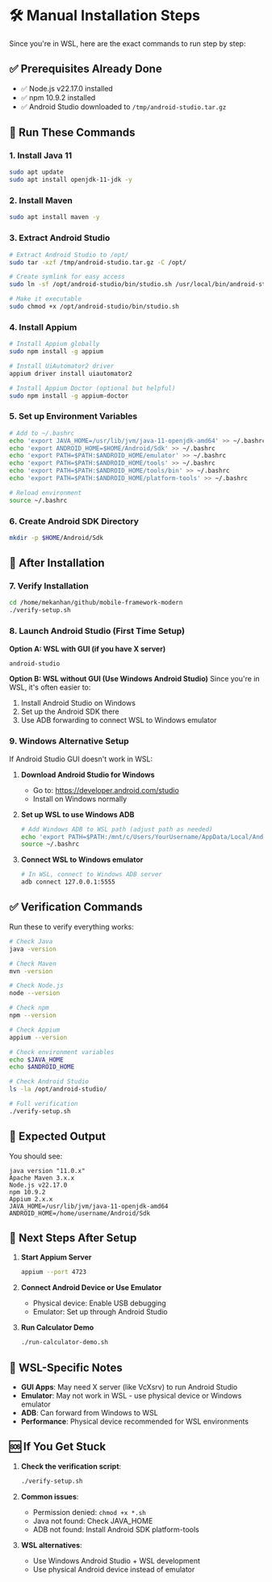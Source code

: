 # 🛠️ Manual Installation Steps

Since you're in WSL, here are the exact commands to run step by step:

## ✅ Prerequisites Already Done
- ✅ Node.js v22.17.0 installed
- ✅ npm 10.9.2 installed  
- ✅ Android Studio downloaded to `/tmp/android-studio.tar.gz`

## 🚀 Run These Commands

### 1. Install Java 11
```bash
sudo apt update
sudo apt install openjdk-11-jdk -y
```

### 2. Install Maven
```bash
sudo apt install maven -y
```

### 3. Extract Android Studio
```bash
# Extract Android Studio to /opt/
sudo tar -xzf /tmp/android-studio.tar.gz -C /opt/

# Create symlink for easy access
sudo ln -sf /opt/android-studio/bin/studio.sh /usr/local/bin/android-studio

# Make it executable
sudo chmod +x /opt/android-studio/bin/studio.sh
```

### 4. Install Appium
```bash
# Install Appium globally
sudo npm install -g appium

# Install UiAutomator2 driver
appium driver install uiautomator2

# Install Appium Doctor (optional but helpful)
sudo npm install -g appium-doctor
```

### 5. Set up Environment Variables
```bash
# Add to ~/.bashrc
echo 'export JAVA_HOME=/usr/lib/jvm/java-11-openjdk-amd64' >> ~/.bashrc
echo 'export ANDROID_HOME=$HOME/Android/Sdk' >> ~/.bashrc
echo 'export PATH=$PATH:$ANDROID_HOME/emulator' >> ~/.bashrc
echo 'export PATH=$PATH:$ANDROID_HOME/tools' >> ~/.bashrc
echo 'export PATH=$PATH:$ANDROID_HOME/tools/bin' >> ~/.bashrc
echo 'export PATH=$PATH:$ANDROID_HOME/platform-tools' >> ~/.bashrc

# Reload environment
source ~/.bashrc
```

### 6. Create Android SDK Directory
```bash
mkdir -p $HOME/Android/Sdk
```

## 🔄 After Installation

### 7. Verify Installation
```bash
cd /home/mekanhan/github/mobile-framework-modern
./verify-setup.sh
```

### 8. Launch Android Studio (First Time Setup)

**Option A: WSL with GUI (if you have X server)**
```bash
android-studio
```

**Option B: WSL without GUI (Use Windows Android Studio)**
Since you're in WSL, it's often easier to:
1. Install Android Studio on Windows
2. Set up the Android SDK there
3. Use ADB forwarding to connect WSL to Windows emulator

### 9. Windows Alternative Setup

If Android Studio GUI doesn't work in WSL:

1. **Download Android Studio for Windows**
   - Go to: https://developer.android.com/studio
   - Install on Windows normally

2. **Set up WSL to use Windows ADB**
   ```bash
   # Add Windows ADB to WSL path (adjust path as needed)
   echo 'export PATH=$PATH:/mnt/c/Users/YourUsername/AppData/Local/Android/Sdk/platform-tools' >> ~/.bashrc
   source ~/.bashrc
   ```

3. **Connect WSL to Windows emulator**
   ```bash
   # In WSL, connect to Windows ADB server
   adb connect 127.0.0.1:5555
   ```

## ✅ Verification Commands

Run these to verify everything works:

```bash
# Check Java
java -version

# Check Maven  
mvn -version

# Check Node.js
node --version

# Check npm
npm --version

# Check Appium
appium --version

# Check environment variables
echo $JAVA_HOME
echo $ANDROID_HOME

# Check Android Studio
ls -la /opt/android-studio/

# Full verification
./verify-setup.sh
```

## 🎯 Expected Output

You should see:
```
java version "11.0.x"
Apache Maven 3.x.x
Node.js v22.17.0
npm 10.9.2
Appium 2.x.x
JAVA_HOME=/usr/lib/jvm/java-11-openjdk-amd64
ANDROID_HOME=/home/username/Android/Sdk
```

## 📱 Next Steps After Setup

1. **Start Appium Server**
   ```bash
   appium --port 4723
   ```

2. **Connect Android Device or Use Emulator**
   - Physical device: Enable USB debugging
   - Emulator: Set up through Android Studio

3. **Run Calculator Demo**
   ```bash
   ./run-calculator-demo.sh
   ```

## 🐛 WSL-Specific Notes

- **GUI Apps**: May need X server (like VcXsrv) to run Android Studio
- **Emulator**: May not work in WSL - use physical device or Windows emulator
- **ADB**: Can forward from Windows to WSL
- **Performance**: Physical device recommended for WSL environments

## 🆘 If You Get Stuck

1. **Check the verification script**:
   ```bash
   ./verify-setup.sh
   ```

2. **Common issues**:
   - Permission denied: `chmod +x *.sh`
   - Java not found: Check JAVA_HOME
   - ADB not found: Install Android SDK platform-tools

3. **WSL alternatives**:
   - Use Windows Android Studio + WSL development
   - Use physical Android device instead of emulator